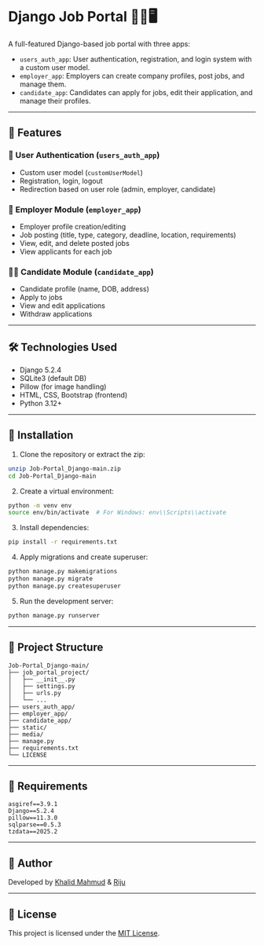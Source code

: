 # Django Job Portal 🧑‍💼🖥️

A full-featured Django-based job portal with three apps:
- `users_auth_app`: User authentication, registration, and login system with a custom user model.
- `employer_app`: Employers can create company profiles, post jobs, and manage them.
- `candidate_app`: Candidates can apply for jobs, edit their application, and manage their profiles.

---

## 🌟 Features

### 🔐 User Authentication (`users_auth_app`)
- Custom user model (`customUserModel`)
- Registration, login, logout
- Redirection based on user role (admin, employer, candidate)

### 🏢 Employer Module (`employer_app`)
- Employer profile creation/editing
- Job posting (title, type, category, deadline, location, requirements)
- View, edit, and delete posted jobs
- View applicants for each job

### 👨‍💼 Candidate Module (`candidate_app`)
- Candidate profile (name, DOB, address)
- Apply to jobs
- View and edit applications
- Withdraw applications

---

## 🛠️ Technologies Used
- Django 5.2.4
- SQLite3 (default DB)
- Pillow (for image handling)
- HTML, CSS, Bootstrap (frontend)
- Python 3.12+

---

## 🚀 Installation

1. Clone the repository or extract the zip:

```bash
unzip Job-Portal_Django-main.zip
cd Job-Portal_Django-main
```

2. Create a virtual environment:

```bash
python -m venv env
source env/bin/activate  # For Windows: env\\Scripts\\activate
```

3. Install dependencies:

```bash
pip install -r requirements.txt
```

4. Apply migrations and create superuser:

```bash
python manage.py makemigrations
python manage.py migrate
python manage.py createsuperuser
```

5. Run the development server:

```bash
python manage.py runserver
```

---

## 📁 Project Structure

```
Job-Portal_Django-main/
├── job_portal_project/
│   ├── __init__.py
│   ├── settings.py
│   ├── urls.py
│   └── ...
├── users_auth_app/
├── employer_app/
├── candidate_app/
├── static/
├── media/
├── manage.py
├── requirements.txt
└── LICENSE
```


---

## 📜 Requirements

```
asgiref==3.9.1
Django==5.2.4
pillow==11.3.0
sqlparse==0.5.3
tzdata==2025.2
```

---

## 👤 Author

Developed by [Khalid Mahmud](https://www.linkedin.com/in/skhalidmahmud) & [Riju](https://github.com/rijumia/)

---

## 📝 License

This project is licensed under the [MIT License](LICENSE).

